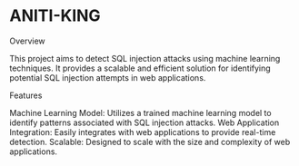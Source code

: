 # ANITI-KING
Overview

This project aims to detect SQL injection attacks using machine learning techniques. It provides a scalable and efficient solution for identifying potential SQL injection attempts in web applications.

Features

Machine Learning Model: Utilizes a trained machine learning model to identify patterns associated with SQL injection attacks.
Web Application Integration: Easily integrates with web applications to provide real-time detection.
Scalable: Designed to scale with the size and complexity of web applications.

